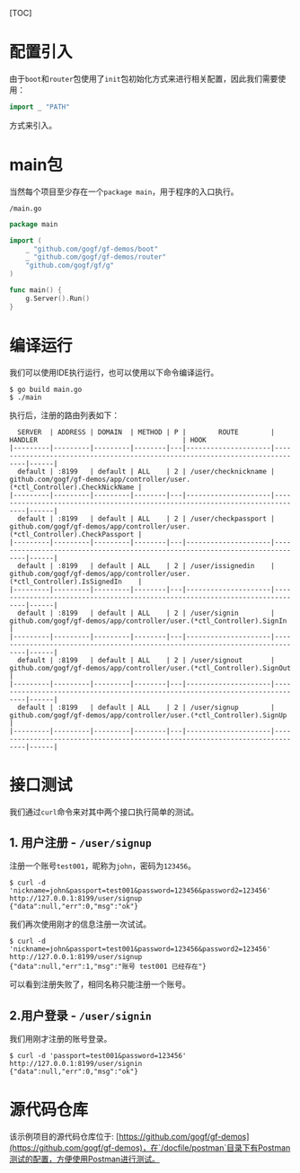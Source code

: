 [TOC]


# 配置引入

由于`boot`和`router`包使用了`init`包初始化方式来进行相关配置，因此我们需要使用：
```go
import _ "PATH"
```
方式来引入。

# main包
当然每个项目至少存在一个`package main`，用于程序的入口执行。

`/main.go`
```go
package main

import (
	_ "github.com/gogf/gf-demos/boot"
	_ "github.com/gogf/gf-demos/router"
	"github.com/gogf/gf/g"
)

func main() {
	g.Server().Run()
}
```

# 编译运行
我们可以使用IDE执行运行，也可以使用以下命令编译运行。
```shell
$ go build main.go
$ ./main
```
执行后，注册的路由列表如下：
```
  SERVER  | ADDRESS | DOMAIN  | METHOD | P |        ROUTE        |                                   HANDLER                                    | HOOK  
|---------|---------|---------|--------|---|---------------------|------------------------------------------------------------------------------|------|
  default | :8199   | default | ALL    | 2 | /user/checknickname | github.com/gogf/gf-demos/app/controller/user.(*ctl_Controller).CheckNickName |       
|---------|---------|---------|--------|---|---------------------|------------------------------------------------------------------------------|------|
  default | :8199   | default | ALL    | 2 | /user/checkpassport | github.com/gogf/gf-demos/app/controller/user.(*ctl_Controller).CheckPassport |       
|---------|---------|---------|--------|---|---------------------|------------------------------------------------------------------------------|------|
  default | :8199   | default | ALL    | 2 | /user/issignedin    | github.com/gogf/gf-demos/app/controller/user.(*ctl_Controller).IsSignedIn    |       
|---------|---------|---------|--------|---|---------------------|------------------------------------------------------------------------------|------|
  default | :8199   | default | ALL    | 2 | /user/signin        | github.com/gogf/gf-demos/app/controller/user.(*ctl_Controller).SignIn        |       
|---------|---------|---------|--------|---|---------------------|------------------------------------------------------------------------------|------|
  default | :8199   | default | ALL    | 2 | /user/signout       | github.com/gogf/gf-demos/app/controller/user.(*ctl_Controller).SignOut       |       
|---------|---------|---------|--------|---|---------------------|------------------------------------------------------------------------------|------|
  default | :8199   | default | ALL    | 2 | /user/signup        | github.com/gogf/gf-demos/app/controller/user.(*ctl_Controller).SignUp        |       
|---------|---------|---------|--------|---|---------------------|------------------------------------------------------------------------------|------|
```

# 接口测试

我们通过`curl`命令来对其中两个接口执行简单的测试。

## 1. 用户注册 - `/user/signup`
注册一个账号`test001`，昵称为`john`，密码为`123456`。
```shell
$ curl -d 'nickname=john&passport=test001&password=123456&password2=123456' http://127.0.0.1:8199/user/signup
{"data":null,"err":0,"msg":"ok"}
```
我们再次使用刚才的信息注册一次试试。
```shell
$ curl -d 'nickname=john&passport=test001&password=123456&password2=123456' http://127.0.0.1:8199/user/signup
{"data":null,"err":1,"msg":"账号 test001 已经存在"}
```
可以看到注册失败了，相同名称只能注册一个账号。

## 2.用户登录 - `/user/signin`
我们用刚才注册的账号登录。
```shell
$ curl -d 'passport=test001&password=123456' http://127.0.0.1:8199/user/signin
{"data":null,"err":0,"msg":"ok"}
```

# 源代码仓库
该示例项目的源代码仓库位于: [https://github.com/gogf/gf-demos](https://github.com/gogf/gf-demos)，在`/docfile/postman`目录下有Postman测试的配置，方便使用Postman进行测试。



